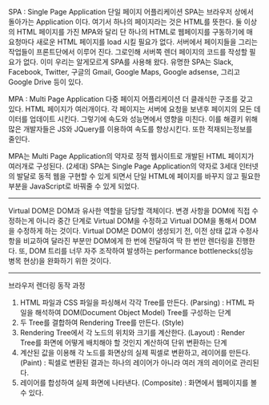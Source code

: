 SPA : Single Page Application 단일 페이지 어플리케이션
SPA는 브라우저 상에서 돌아가는 Application 이다. 여기서 하나의 페이지라는 것은 HTML를 뜻한다. 둘 이상의 HTML 페이지를 가진 MPA와 달리 단 하나의 HTML로 웹페이지를 구동하기에 매 요청마다 새로운 HTML 페이지를 load 시킬 필요가 없다. 서버에서 페이지들을 그리는 작업들이 프론트단에서 이루어 진다. 그로인해 서버쪽 렌더 페이지의 코드를 작성할 필요가 없다. 이미 우리는 알게모르게 SPA를 사용해 왔다. 유명한 SPA는 Slack, Facebook, Twitter, 구글의 Gmail, Google Maps, Google adsense, 그리고 Google Drive 등이 있다.

MPA : Multi Page Application 다중 페이지 어플리케이션
더 클래식한 구조를 갖고 있다. HTML 페이지가 여러개이다.
각 페이지는 서버에 요청을 보낸후 페이지의 모든 데이터를 업데이트 시킨다. 그렇기에 속도와 성능면에서 영향을 미친다. 이를 해결키 위해 많은 개발자들은 JS와 JQuery를 이용하여 속도를 향상시킨다. 또한 적재되는정보를 줄인다.

MPA는 Multi Page Application의 약자로 정적 웹사이트로 개발된 HTML 페이지가 여러개로 구성된다. (2세대)
SPA는 Single Page Application의 약자로 3세대 인터넷의 발달로 동적 웹을 구현할 수 있게 되면서 단일 HTML에 페이지를 바꾸지 않고 필요한 부분을 JavaScript로 바꿔줄 수 있게 되었다.

--------------------------------------------------------------------------------------------------------------------

Virtual DOM은 DOM과 유사한 역할을 담당할 객체이다. 변경 사항을 DOM에 직접 수정하는게 아니라 중간 단계로 Virtual DOM을 수정하고 Virtual DOM을 통해서 DOM을 수정하게 하는 것이다.
Virtual DOM은 DOM이 생성되기 전, 이전 상태 값과 수정사항을 비교하여 달라진 부분만 DOM에게 한 번에 전달하여 딱 한 번만 렌더링을 진행한다.
또, DOM 트리를 너무 자주 조작하여 발생하는 performance bottlenecks(성능 병목 현상)을 완화하기 위한 것이다.

--------------------------------------------------------------------------------------------------------------------

브라우저 렌더링 동작 과정
1. HTML 파일과 CSS 파일을 파싱해서 각각 Tree를 만든다. (Parsing)
: HTML 파일을 해석하여 DOM(Document Object Model) Tree를 구성하는 단계
2. 두 Tree를 결합하여 Rendering Tree를 만든다. (Style)
3. Rendering Tree에서 각 노드의 위치와 크기를 계산한다. (Layout) 
: Render Tree를 화면에 어떻게 배치해야 할 것인지 계산하여 단위 변환하는 단계
4. 계산된 값을 이용해 각 노드를 화면상의 실제 픽셀로 변환하고, 레이어를 만든다. (Paint)
: 픽셀로 변환된 결과는 하나의 레이어가 아니라 여러 개의 레이어로 관리된다.
5. 레이어를 합성하여 실제 화면에 나타낸다. (Composite)
: 화면에서 웹페이지를 볼 수 있다.